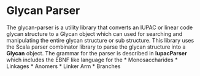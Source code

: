 # Glycan Parser

The glycan-parser is a utility library that converts an IUPAC or linear code glycan structure to a Glycan object which can used for searching and
manipulating the entire glycan structure or sub structure. This library uses the Scala parser combinator library to parse the glycan structure into a **Glycan** object. The grammar for the parser is described in **IupacParser** which includes the EBNF like language for the 
    *   Monosaccharides
    *   Linkages
    *   Anomers
    *   Linker Arm
    *   Branches


